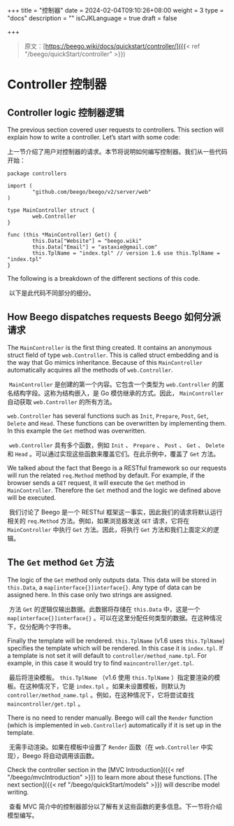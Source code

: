 +++
title = "控制器"
date = 2024-02-04T09:10:26+08:00
weight = 3
type = "docs"
description = ""
isCJKLanguage = true
draft = false

+++

> 原文：[https://beego.wiki/docs/quickstart/controller/]({{< ref "/beego/quickStart/controller" >}})

# Controller 控制器



## Controller logic 控制器逻辑

The previous section covered user requests to controllers. This section will explain how to write a controller. Let’s start with some code:

​	上一节介绍了用户对控制器的请求。本节将说明如何编写控制器。我们从一些代码开始：

```
package controllers

import (
        "github.com/beego/beego/v2/server/web"
)

type MainController struct {
        web.Controller
}

func (this *MainController) Get() {
        this.Data["Website"] = "beego.wiki"
        this.Data["Email"] = "astaxie@gmail.com"
        this.TplName = "index.tpl" // version 1.6 use this.TplName = "index.tpl"
}
```

The following is a breakdown of the different sections of this code.

​	以下是此代码不同部分的细分。

## How Beego dispatches requests Beego 如何分派请求

The `MainController` is the first thing created. It contains an anonymous struct field of type `web.Controller`. This is called struct embedding and is the way that Go mimics inheritance. Because of this `MainController` automatically acquires all the methods of `web.Controller`.

​	 `MainController` 是创建的第一个内容。它包含一个类型为 `web.Controller` 的匿名结构字段。这称为结构嵌入，是 Go 模仿继承的方式。因此， `MainController` 自动获取 `web.Controller` 的所有方法。

`web.Controller` has several functions such as `Init`, `Prepare`, `Post`, `Get`, `Delete` and `Head`. These functions can be overwritten by implementing them. In this example the `Get` method was overwritten.

​	 `web.Controller` 具有多个函数，例如 `Init` 、 `Prepare` 、 `Post` 、 `Get` 、 `Delete` 和 `Head` 。可以通过实现这些函数来覆盖它们。在此示例中，覆盖了 `Get` 方法。

We talked about the fact that Beego is a RESTful framework so our requests will run the related `req.Method` method by default. For example, if the browser sends a `GET` request, it will execute the `Get` method in `MainController`. Therefore the `Get` method and the logic we defined above will be executed.

​	我们讨论了 Beego 是一个 RESTful 框架这一事实，因此我们的请求将默认运行相关的 `req.Method` 方法。例如，如果浏览器发送 `GET` 请求，它将在 `MainController` 中执行 `Get` 方法。因此，将执行 `Get` 方法和我们上面定义的逻辑。

## The `Get` method `Get` 方法

The logic of the `Get` method only outputs data. This data will be stored in `this.Data`, a `map[interface{}]interface{}`. Any type of data can be assigned here. In this case only two strings are assigned.

​	方法 `Get` 的逻辑仅输出数据。此数据将存储在 `this.Data` 中，这是一个 `map[interface{}]interface{}` 。可以在这里分配任何类型的数据。在这种情况下，仅分配两个字符串。

Finally the template will be rendered. `this.TplName` (v1.6 uses `this.TplName`) specifies the template which will be rendered. In this case it is `index.tpl`. If a template is not set it will default to `controller/method_name.tpl`. For example, in this case it would try to find `maincontroller/get.tpl`.

​	最后将渲染模板。 `this.TplName` （v1.6 使用 `this.TplName` ）指定要渲染的模板。在这种情况下，它是 `index.tpl` 。如果未设置模板，则默认为 `controller/method_name.tpl` 。例如，在这种情况下，它将尝试查找 `maincontroller/get.tpl` 。

There is no need to render manually. Beego will call the `Render` function (which is implemented in `web.Controller`) automatically if it is set up in the template.

​	无需手动渲染。如果在模板中设置了 `Render` 函数（在 `web.Controller` 中实现），Beego 将自动调用该函数。

Check the controller section in the [MVC Introduction]({{< ref "/beego/mvcIntroduction" >}}) to learn more about these functions. [The next section]({{< ref "/beego/quickStart/models" >}}) will describe model writing.

​	查看 MVC 简介中的控制器部分以了解有关这些函数的更多信息。下一节将介绍模型编写。
